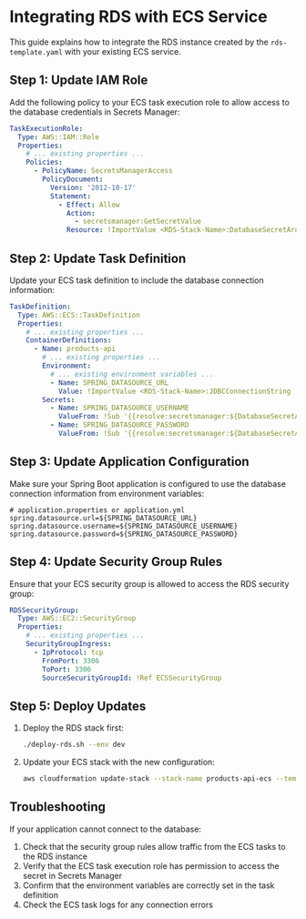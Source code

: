 # Integrating RDS with ECS Service

This guide explains how to integrate the RDS instance created by the `rds-template.yaml` with your existing ECS service.

## Step 1: Update IAM Role

Add the following policy to your ECS task execution role to allow access to the database credentials in Secrets Manager:

```yaml
TaskExecutionRole:
  Type: AWS::IAM::Role
  Properties:
    # ... existing properties ...
    Policies:
      - PolicyName: SecretsManagerAccess
        PolicyDocument:
          Version: '2012-10-17'
          Statement:
            - Effect: Allow
              Action:
                - secretsmanager:GetSecretValue
              Resource: !ImportValue <RDS-Stack-Name>:DatabaseSecretArn
```

## Step 2: Update Task Definition

Update your ECS task definition to include the database connection information:

```yaml
TaskDefinition:
  Type: AWS::ECS::TaskDefinition
  Properties:
    # ... existing properties ...
    ContainerDefinitions:
      - Name: products-api
        # ... existing properties ...
        Environment:
          # ... existing environment variables ...
          - Name: SPRING_DATASOURCE_URL
            Value: !ImportValue <RDS-Stack-Name>:JDBCConnectionString
        Secrets:
          - Name: SPRING_DATASOURCE_USERNAME
            ValueFrom: !Sub '{{resolve:secretsmanager:${DatabaseSecretArn}:SecretString:username}}'
          - Name: SPRING_DATASOURCE_PASSWORD
            ValueFrom: !Sub '{{resolve:secretsmanager:${DatabaseSecretArn}:SecretString:password}}'
```

## Step 3: Update Application Configuration

Make sure your Spring Boot application is configured to use the database connection information from environment variables:

```properties
# application.properties or application.yml
spring.datasource.url=${SPRING_DATASOURCE_URL}
spring.datasource.username=${SPRING_DATASOURCE_USERNAME}
spring.datasource.password=${SPRING_DATASOURCE_PASSWORD}
```

## Step 4: Update Security Group Rules

Ensure that your ECS security group is allowed to access the RDS security group:

```yaml
RDSSecurityGroup:
  Type: AWS::EC2::SecurityGroup
  Properties:
    # ... existing properties ...
    SecurityGroupIngress:
      - IpProtocol: tcp
        FromPort: 3306
        ToPort: 3306
        SourceSecurityGroupId: !Ref ECSSecurityGroup
```

## Step 5: Deploy Updates

1. Deploy the RDS stack first:
   ```bash
   ./deploy-rds.sh --env dev
   ```

2. Update your ECS stack with the new configuration:
   ```bash
   aws cloudformation update-stack --stack-name products-api-ecs --template-body file://template-existing-vpc.yaml --parameters ...
   ```

## Troubleshooting

If your application cannot connect to the database:

1. Check that the security group rules allow traffic from the ECS tasks to the RDS instance
2. Verify that the ECS task execution role has permission to access the secret in Secrets Manager
3. Confirm that the environment variables are correctly set in the task definition
4. Check the ECS task logs for any connection errors